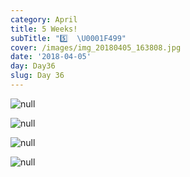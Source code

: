 ```yaml
---
category: April
title: 5 Weeks!
subTitle: "5️⃣  \U0001F499"
cover: /images/img_20180405_163808.jpg
date: '2018-04-05'
day: Day36
slug: Day 36
---
```

![null](/images/img_20180405_163808.jpg)

![null](/images/img_20180405_164027.jpg)

![null](/images/mvimg_20180405_163950.jpg)

![null](/images/mvimg_20180405_181106.jpg)
